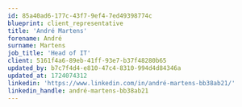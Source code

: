 ```yaml
---
id: 85a40ad6-177c-43f7-9ef4-7ed49398774c
blueprint: client_representative
title: 'André Martens'
forename: André
surname: Martens
job_title: 'Head of IT'
client: 5161f4a6-89eb-41ff-93e7-b37f48280b65
updated_by: b7c7f4d4-e810-47c4-8310-994d4d84346a
updated_at: 1724074312
linkedin: 'https://www.linkedin.com/in/andré-martens-bb38ab21/'
linkedin_handle: andré-martens-bb38ab21
---
```

